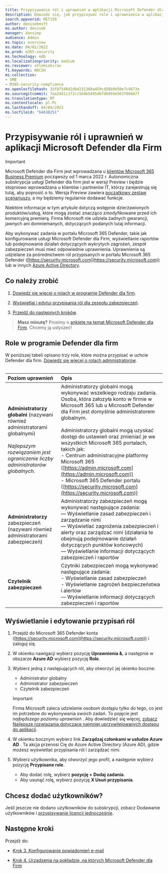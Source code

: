 ```yaml
---
title: Przypisywanie ról i uprawnień w aplikacji Microsoft Defender dla Firm
description: Dowiedz się, jak przypisywać role i uprawnienia w aplikacji Microsoft Defender dla Firm
search.appverid: MET150
author: denisebmsft
ms.author: deniseb
manager: dansimp
audience: Admin
ms.topic: overview
ms.date: 04/01/2022
ms.prod: m365-security
ms.technology: mdb
ms.localizationpriority: medium
ms.reviewer: shlomiakirav
f1.keywords: NOCSH
ms.collection:
- SMB
- M365-security-compliance
ms.openlocfilehash: 33fb7548d2dbd231368a459cd58b9d50e7c4673e
ms.sourcegitcommit: 7aa2441c1f2cc5b4b5495d6fdb993e563f86647f
ms.translationtype: MT
ms.contentlocale: pl-PL
ms.lasthandoff: 04/04/2022
ms.locfileid: "64638251"
---
```

# <a name="assign-roles-and-permissions-in-microsoft-defender-for-business"></a>Przypisywanie ról i uprawnień w aplikacji Microsoft Defender dla Firm

> [!IMPORTANT]
> Microsoft Defender dla Firm jest wprowadzana u [klientów Microsoft 365 Business Premium](../../business-premium/index.md) począwszy od 1 marca 2022 r. Autonomiczna subskrypcja usługi Defender dla firm jest w wersji Preview i będzie stopniowo wprowadzana u klientów i partnerów IT, [](https://aka.ms/mdb-preview) którzy zarejestrują się tutaj, aby poprosić o to. Wersja Preview zawiera [początkowy zestaw scenariuszy](mdb-tutorials.md#try-these-preview-scenarios), a my będziemy regularnie dodawać funkcje.
> 
> Niektóre informacje w tym artykule dotyczą wstępnie dzierżawionych produktów/usług, które mogą zostać znacząco zmodyfikowane przed ich komercyjną premierą. Firma Microsoft nie udziela żadnych gwarancji, jawnych ani domniemanych, dotyczących podanych tutaj informacji. 

Aby wykonywać zadania w portalu Microsoft 365 Defender, takie jak konfigurowanie usługi Microsoft Defender dla Firm, wyświetlanie raportów lub podejmowanie działań dotyczących wykrytych zagrożeń, zespół zabezpieczeń musi mieć odpowiednie uprawnienia. Uprawnienia są udzielane za pośrednictwem ról przypisanych w portalu Microsoft 365 Defender ([https://security.microsoft.com](https://security.microsoft.com)) lub w innych [Azure Active Directory](/azure/active-directory/roles/manage-roles-portal). 

## <a name="what-to-do"></a>Co należy zrobić

1. [Dowiedz się więcej o rolach w programie Defender dla firm](#roles-in-defender-for-business).

2. [Wyświetlaj i edytuj przypisania ról dla zespołu zabezpieczeń](#view-or-edit-role-assignments).

3. [Przejdź do następnych kroków](#next-steps).

>
> **Masz minutę?**
> Prosimy o <a href="https://microsoft.qualtrics.com/jfe/form/SV_0JPjTPHGEWTQr4y" target="_blank">ankietę na temat Microsoft Defender dla Firm</a>. Chcemy ją usłyszeć!
>

## <a name="roles-in-defender-for-business"></a>Role w programie Defender dla firm

W poniższej tabeli opisano trzy role, które można przypisać w uchcie Defender dla firm. [Dowiedz się więcej o rolach administratorów](../../admin/add-users/about-admin-roles.md). <br/><br/>

| Poziom uprawnień | Opis |
|:---|:---|
| **Administratorzy globalni** (nazywani również administratorami globalnymi) <br/><br/> *Najlepszym rozwiązaniem jest ograniczenie liczby administratorów globalnych.* | Administratorzy globalni mogą wykonywać wszelkiego rodzaju zadania. Osoba, która załozyła konto w firmie w Microsoft 365 lub u Microsoft Defender dla Firm jest domyślnie administratorem globalnym. <br/><br/> Administratorzy globalni mogą uzyskać dostęp do ustawień oraz zmieniać je we wszystkich Microsoft 365 portalach, takich jak: <br/>- Centrum administracyjne platformy Microsoft 365 ([https://admin.microsoft.com](https://admin.microsoft.com)) <br/>- Microsoft 365 Defender portalu ([https://security.microsoft.com](https://security.microsoft.com)) |
| **Administratorzy** zabezpieczeń (nazywani również administratorami zabezpieczeń) | Administratorzy zabezpieczeń mogą wykonywać następujące zadania: <br/>— Wyświetlanie zasad zabezpieczeń i zarządzanie nimi <br/>— Wyświetlać zagrożenia zabezpieczeń i alerty oraz zarządzać nimi (działania te obejmują podejmowanie działań dotyczących punktów końcowych) <br/>— Wyświetlanie informacji dotyczących zabezpieczeń i raportów |
| **Czytelnik zabezpieczeń** | Czytniki zabezpieczeń mogą wykonywać następujące zadania: <br/>- Wyświetlanie zasad zabezpieczeń <br/>- Wyświetlanie zagrożeń bezpieczeństwa i alertów <br/>— Wyświetlanie informacji dotyczących zabezpieczeń i raportów  |


## <a name="view-or-edit-role-assignments"></a>Wyświetlanie i edytowanie przypisań ról

1. Przejdź do Microsoft 365 Defender konta ([https://security.microsoft.com](https://security.microsoft.com)) i zaloguj się.

2. W okienku nawigacji wybierz pozycję **Uprawnienia &**, a następnie w obszarze **Azure AD** wybierz pozycję **Role**.

3. Wybierz jedną z następujących ról, aby otworzyć jej okienko boczne:

   - Administrator globalny
   - Administrator zabezpieczeń
   - Czytelnik zabezpieczeń

   > [!IMPORTANT]
   > Firma Microsoft zaleca udzielanie osobom dostępu tylko do tego, co jest im potrzebne do wykonywania swoich zadań. To pojęcie jest *najbędszego poziomu uprawnień* . Aby dowiedzieć się więcej, [zobacz Najlepsze rozwiązania dotyczące najmniej uprzywilejowanych dostępu do aplikacji](/azure/active-directory/develop/secure-least-privileged-access). 

4. W okienku bocznym wybierz link **Zarządzaj członkami w usłudze Azure AD** . Ta akcja przenosi Cię do Azure Active Directory (Azure AD), gdzie możesz wyświetlać przypisania ról i zarządzać nimi.

5. Wybierz użytkownika, aby otworzyć jego profil, a następnie wybierz pozycję **Przypisane role**.

   - Aby dodać rolę, wybierz **pozycję + Dodaj zadania**.
   - Aby usunąć rolę, wybierz pozycję **X Usuń przypisania**. 

## <a name="need-to-add-users"></a>Chcesz dodać użytkowników?

Jeśli jeszcze nie dodano użytkowników do subskrypcji, zobacz Dodawanie użytkowników i [przypisywanie licencji jednocześnie](../../admin/add-users/add-users.md).

## <a name="next-steps"></a>Następne kroki

Przejdź do:

- [Krok 3. Konfigurowanie powiadomień e-mail](mdb-email-notifications.md)

- [Krok 4. Urządzenia na pokładzie, na których Microsoft Defender dla Firm](mdb-onboard-devices.md)